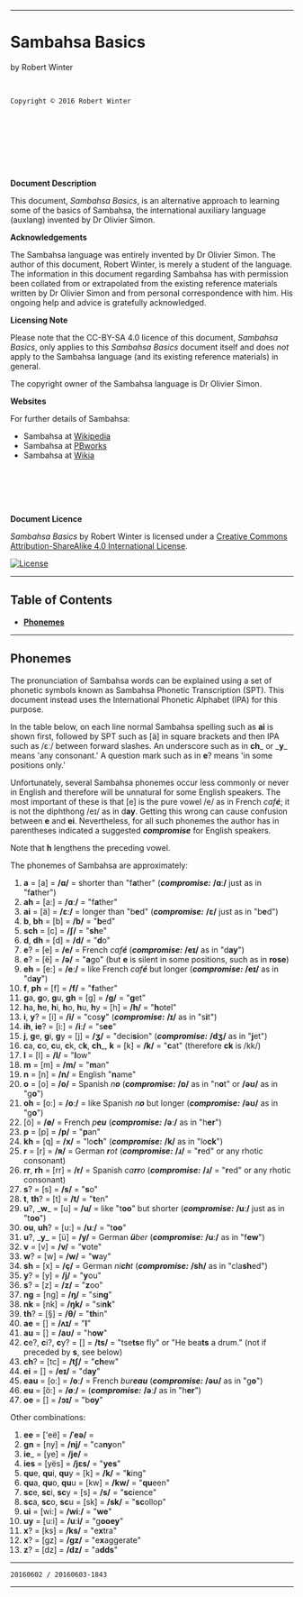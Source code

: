 <meta http-equiv="content-type" content="text/html;charset=utf-8">

---

# Sambahsa Basics

by Robert Winter

<br/>

`Copyright © 2016 Robert Winter`

<br/><br/><br/><br/><br/><br/>

<b>Document Description</b>

This document, <i>Sambahsa Basics</i>, is an alternative approach to learning some of the basics of Sambahsa, the international auxiliary language (auxlang) invented by Dr&nbsp;Olivier&nbsp;Simon.

<b>Acknowledgements</b>

The Sambahsa language was entirely invented by Dr&nbsp;Olivier&nbsp;Simon. The author of this document, Robert Winter, is merely a student of the language. The information in this document regarding Sambahsa has with permission been collated from or extrapolated from the existing reference materials written by Dr&nbsp;Olivier&nbsp;Simon and from personal correspondence with him. His ongoing help and advice is gratefully acknowledged.

<b>Licensing Note</b>

Please note that the CC-BY-SA 4.0 licence of this document, <i>Sambahsa Basics</i>, only applies to this <i>Sambahsa Basics</i> document itself and does <i>not</i> apply to the Sambahsa language (and its existing reference materials) in general.

The copyright owner of the Sambahsa language is Dr&nbsp;Olivier&nbsp;Simon.

<b>Websites</b>

For further details of Sambahsa:

  - Sambahsa at [Wikipedia](https://en.wikipedia.org/wiki/Sambahsa)
  - Sambahsa at [PBworks](http://sambahsa.pbworks.com)
  - Sambahsa at [Wikia](http://sambahsa.wikia.com/wiki/Sambahsa-mundialect_Wiki)

<br/><br/><br/><br/>

<b>Document Licence</b>

<span xmlns:dct="http://purl.org/dc/terms/" href="http://purl.org/dc/dcmitype/Text" property="dct:title" rel="dct:type"><i>Sambahsa Basics</i></span> by Robert Winter is licensed under a <a rel="license" href="http://creativecommons.org/licenses/by-sa/4.0/">Creative Commons Attribution-ShareAlike 4.0 International License</a>.

[![License](https://i.creativecommons.org/l/by-sa/4.0/88x31.png)](http://creativecommons.org/licenses/by-sa/4.0/)

---

## Table of Contents

- [<b>Phonemes</b>](#phonemes)

---

## Phonemes

The pronunciation of Sambahsa words can be explained using a set of phonetic symbols known as Sambahsa Phonetic Transcription (SPT). This document instead uses the International Phonetic Alphabet (IPA) for this purpose.

In the table below, on each line normal Sambahsa spelling such as **ai** is shown first, followed by SPT such as [ä] in square brackets and then IPA such as /ɛː/ between forward slashes. An underscore such as in **ch**_ or \_**y**\_ means 'any consonant.' A question mark such as in **e**? means 'in some positions only.'

Unfortunately, several Sambahsa phonemes occur less commonly or never in English and therefore will be unnatural for some English speakers. The most important of these is that [e] is the pure vowel /e/ as in French <i>caf<b>é</b></i>; it is not the diphthong /eɪ/ as in d<b>ay</b>. Getting this wrong can cause confusion between **e** and **ei**. Nevertheless, for all such phonemes the author has in parentheses indicated a suggested ***compromise*** for English speakers.

Note that **h** lengthens the preceding vowel.

The phonemes of Sambahsa are approximately:

1. **a** = [a] = <b>/ɑ/</b> = shorter than "f<b>a</b>ther" (***compromise:*** <b>/ɑː/</b> just as in "f<b>a</b>ther")
1. **ah** = [a:] = <b>/ɑː/</b> = "f<b>a</b>ther"
1. **ai** = [ä] = <b>/ɛː/</b> = longer than "b<b>e</b>d" (***compromise:*** <b>/ɛ/</b> just as in "b<b>e</b>d")
1. **b**, **bh** = [b] = <b>/b/</b> = "<b>b</b>ed"
1. **sch** = [c] = <b>/ʃ/</b> = "<b>sh</b>e"
1. **d**, **dh** = [d] = <b>/d/</b> = "<b>d</b>o"
1. **e**? = [e] = <b>/e/</b> = French <i>caf<b>é</b></i> (***compromise:*** <b>/eɪ/</b> as in "d<b>ay</b>")
1. **e**? = [ë] = <b>/ə/</b> = "<b>a</b>go" (but **e** is silent in some positions, such as in **rose**)
1. **eh** = [e:] = <b>/eː/</b> = like French <i>caf<b>é</b></i> but longer (***compromise:*** <b>/eɪ/</b> as in "d<b>ay</b>")
1. **f**, **ph** = [f] = <b>/f/</b> = "<b>f</b>ather"
1. **g**a, **g**o, **g**u, **gh** = [g] = <b>/g/</b> = "<b>g</b>et"
1. **h**a, **h**e, **h**i, **h**o, **h**u, **h**y  = [h] = <b>/h/</b> = "<b>h</b>otel"
1. **i**, **y**? = [i] = <b>/i/</b> = "cos<b>y</b>" (***compromise:*** <b>/ɪ/</b> as in "s<b>i</b>t")
1. **ih**, **ie**? = [i:] = <b>/iː/</b> = "s<b>ee</b>"
1. **j**, **g**e, **g**i, **g**y = [j] = <b>/ʒ/</b> = "deci<b>si</b>on" (***compromise:*** <b>/dʒ/</b> as in "<b>j</b>et")
1. **c**a, **c**o, **c**u, **c**k, c**k**, **ch**_, **k** = [k] = <b>/k/</b> = "<b>c</b>at" (therefore **ck** is /kk/)
1. **l** = [l] = <b>/l/</b> = "<b>l</b>ow"
1. **m** = [m] = <b>/m/</b> = "<b>m</b>an"
1. **n** = [n] = <b>/n/</b> = English "<b>n</b>ame"
1. **o** = [o] = <b>/o/</b> = Spanish <i>n<b>o</b></i> (***compromise:*** <b>/ɒ/</b> as in "n<b>o</b>t" or <b>/əʊ/</b> as in "g<b>o</b>")
1. **oh** = [o:] = <b>/oː/</b> = like Spanish <i>n<b>o</b></i> but longer (***compromise:*** <b>/əʊ/</b> as in "g<b>o</b>")
1. [ö] = <b>/ø/</b> = French <i>p<b>eu</b></i> (***compromise:*** <b>/əː/</b> as in "h<b>er</b>")
1. **p** = [p] = <b>/p/</b> = "<b>p</b>an"
1. **kh** = [q] = <b>/x/</b> = "lo<b>ch</b>" (***compromise:*** <b>/k/</b> as in "lo<b>ck</b>")
1. **r** = [r] = <b>/ʀ/</b> =  German <i><b>r</b>ot</i> (***compromise:*** <b>/ɹ/</b> = "<b>r</b>ed" or any rhotic consonant)
1. **rr**, **rh** = [rr] = <b>/r/</b> = Spanish <i>ca<b>rr</b>o</i> (***compromise:*** <b>/ɹ/</b> = "<b>r</b>ed" or any rhotic consonant)
1. **s**? = [s] = <b>/s/</b> = "<b>s</b>o"
1. **t**, **th**? = [t] = <b>/t/</b> = "<b>t</b>en"
1. **u**?, \_**w**\_ = [u] = <b>/u/</b> = like "t<b>oo</b>" but shorter (***compromise:*** <b>/uː/</b> just as in "t<b>oo</b>")
1. **ou**, **uh**? = [u:] = <b>/uː/</b> = "t<b>oo</b>"
1. **u**?, \_**y**\_ = [ü] = <b>/y/</b> = German <b><i>ü</b>ber</i> (***compromise:*** <b>/uː/</b> as in "f<b>ew</b>")
1. **v** = [v] = <b>/v/</b> = "<b>v</b>ote"
1. **w**? = [w] = <b>/w/</b> = "<b>w</b>ay"
1. **sh** = [x] = <b>/ç/</b> = German <i>ni<b>ch</b>t</i>  (***compromise:*** <b>/sh/</b> as in "cla<b>sh</b>ed")
1. **y**? = [y] = <b>/j/</b> = "<b>y</b>ou"
1. **s**? = [z] = <b>/z/</b> = "<b>z</b>oo"
1. **ng** = [ng] = <b>/ŋ/</b> = "si<b>ng</b>"
1. **nk** = [nk] = <b>/ŋk/</b> = "si<b>nk</b>"
1. **th**? = [§] = <b>/θ/</b> = "<b>th</b>in"
1. **ae** = [] = <b>/ʌɪ/</b> = "<b>I</b>"
1. **au** = [] = <b>/aʊ/</b> = "h<b>ow</b>"
1. **c**e?, **c**i?, **c**y? = [] = <b>/ts/</b> = "tse<b>ts</b>e fly" or "He bea<b>ts</b> a drum." (not if preceded by **s**, see below)
1. **ch**? = [tc] = <b>/tʃ/</b> = "<b>ch</b>ew"
1. **ei** = [] = <b>/eɪ/</b> = "d<b>ay</b>"
1. **eau** = [o:] = <b>/oː/</b> = French <i>bur<b>eau</b></i> (***compromise:*** <b>/əʊ/</b> as in "g<b>o</b>") 
1. **eu** = [ö:] = <b>/øː/</b> = (***compromise:*** <b>/əː/</b> as in "h<b>er</b>")
1. **oe** = [] = <b>/ɔɪ/</b> = "b<b>oy</b>"

Other combinations:

1. **ee** = ['eë] = <b>/ˈeə/</b> = 
1. **gn** = [ny] = <b>/nj/</b> = "ca<b>ny</b>on"
1. **ie**_ = [ye] = <b>/je/</b> = 
1. **ies** = [yës] = <b>/jɛs/</b> = "<b>yes</b>"
1. **qu**e, **qu**i, **qu**y = [k] = <b>/k/</b> = "<b>k</b>ing"
1. **qu**a, **qu**o, **qu**u = [kw] = <b>/kw/</b> = "<b>qu</b>een"
1. **sc**e, **sc**i, **sc**y = [s] = <b>/s/</b> = "<b>sc</b>ience"
1. **sc**a, **sc**o, **sc**u = [sk] = <b>/sk/</b> = "<b>sc</b>ollop"
1. **ui** = [wi:] = <b>/wiː/</b> = "<b>we</b>"
1. **uy** = [u:i] = <b>/uːi/</b> = "g<b>ooey</b>"
1. **x**? = [ks] = <b>/ks/</b> = "e<b>x</b>tra"
1. **x**? = [gz] = <b>/gz/</b> = "e<b>x</b>aggerate"
1. **z**? = [dz] = <b>/dz/</b> = "a<b>dds</b>"

---

`20160602 / 20160603-1843`

---

<div>
<style type="text/css">

strong {
  color: green;
  font-weight: bold;
}

em {
  color: #246BB2;
  font-weight: bold;
}

</style>
</div>
